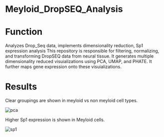 # Meyloid_DropSEQ_Analysis

# Function

Analyzes Drop_Seq data, implements dimensionality reduction, Sp1 expression analysis This repository is responsible for filtering, normalizing, and transforming DropSEQ data from neural tissue. It generates multiple dimensionality reduced visuializations using PCA, UMAP, and PHATE. It further maps gene expression onto these visuializations. 

# Results

Clear groupings are shown in meyloid vs non meyloid cell types.

![pca](https://github.com/user-attachments/assets/b2722eb6-5dc3-45c8-bb1e-83f9f7235e49)


Higher Sp1 expression is shown in Meyloid cells.

![sp1](https://github.com/user-attachments/assets/ba3f0caa-9822-4d02-ba28-6a2fcf63509d)



